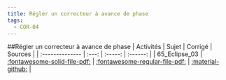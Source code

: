 ```yaml
---
title: Régler un correcteur à avance de phase 
tags:
  - COR-04
---
```

[comment]: <> (Généré automatiquement par make_all_activites.py, creation_fichiers_activites)

##Régler un correcteur à avance de phase 
| Activités | Sujet | Corrigé | Sources  | 
| :-------------- | :---: | :-----: | :------: | 
| 65_Eclipse_03 | [:fontawesome-solid-file-pdf:](https://xpessoles-cpge.fr/pdf/COR-04_65_Eclipse_03_Sujet.pdf) | [:fontawesome-regular-file-pdf:](https://xpessoles-cpge.fr/pdf/COR-04_65_Eclipse_03_Corrige.pdf) | [:material-github:](https://github.com/xpessoles/PSI_ExercicesCompetences/tree/main/_03) |  

